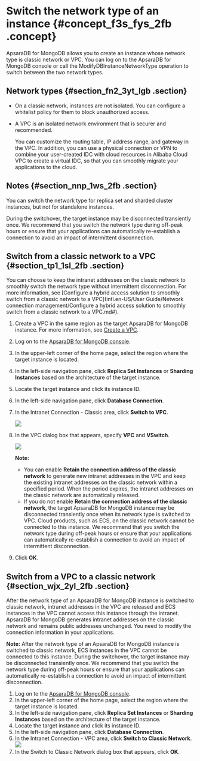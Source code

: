 # Switch the network type of an instance {#concept_f3s_fys_2fb .concept}

ApsaraDB for MongoDB allows you to create an instance whose network type is classic network or VPC. You can log on to the ApsaraDB for MongoDB console or call the ModifyDBInstanceNetworkType operation to switch between the two network types.

## Network types {#section_fn2_3yt_lgb .section}

-   On a classic network, instances are not isolated. You can configure a whitelist policy for them to block unauthorized access.
-   A VPC is an isolated network environment that is securer and recommended.

    You can customize the routing table, IP address range, and gateway in the VPC. In addition, you can use a physical connection or VPN to combine your user-created IDC with cloud resources in Alibaba Cloud VPC to create a virtual IDC, so that you can smoothly migrate your applications to the cloud.


## Notes {#section_nnp_1ws_2fb .section}

You can switch the network type for replica set and sharded cluster instances, but not for standalone instances.

During the switchover, the target instance may be disconnected transiently once. We recommend that you switch the network type during off-peak hours or ensure that your applications can automatically re-establish a connection to avoid an impact of intermittent disconnection.

## Switch from a classic network to a VPC {#section_tp1_1sl_2fb .section}

You can choose to keep the intranet addresses on the classic network to smoothly switch the network type without intermittent disconnection. For more information, see [Configure a hybrid access solution to smoothly switch from a classic network to a VPC](intl.en-US/User Guide/Network connection management/Configure a hybrid access solution to smoothly switch from a classic network to a VPC.md#).

1.  Create a VPC in the same region as the target ApsaraDB for MongoDB instance. For more information, see [Create a VPC](https://www.alibabacloud.com/help/doc-detail/27710.htm).
2.  Log on to the [ApsaraDB for MongoDB console](https://mongodb.console.aliyun.com/#/mongodb/list).
3.  In the upper-left corner of the home page, select the region where the target instance is located.
4.  In the left-side navigation pane, click **Replica Set Instances** or **Sharding Instances** based on the architecture of the target instance.
5.  Locate the target instance and click its instance ID.
6.  In the left-side navigation pane, click **Database Connection**.
7.  In the Intranet Connection - Classic area, click **Switch to VPC**.

    ![](http://static-aliyun-doc.oss-cn-hangzhou.aliyuncs.com/assets/img/6717/155617279737277_en-US.png)

8.  In the VPC dialog box that appears, specify **VPC** and **VSwitch**.

    ![](http://static-aliyun-doc.oss-cn-hangzhou.aliyuncs.com/assets/img/6717/155617279737278_en-US.png)

    **Note:** 

    -   You can enable **Retain the connection address of the classic network** to generate new intranet addresses in the VPC and keep the existing intranet addresses on the classic network within a specified period. When the period expires, the intranet addresses on the classic network are automatically released.
    -   If you do not enable **Retain the connection address of the classic network**, the target ApsaraDB for MongoDB instance may be disconnected transiently once when its network type is switched to VPC. Cloud products, such as ECS, on the classic network cannot be connected to this instance. We recommend that you switch the network type during off-peak hours or ensure that your applications can automatically re-establish a connection to avoid an impact of intermittent disconnection.
9.  Click **OK**.

## Switch from a VPC to a classic network {#section_wjx_2yl_2fb .section}

After the network type of an ApsaraDB for MongoDB instance is switched to classic network, intranet addresses in the VPC are released and ECS instances in the VPC cannot access this instance through the intranet. ApsaraDB for MongoDB generates intranet addresses on the classic network and remains public addresses unchanged. You need to modify the connection information in your applications.

**Note:** After the network type of an ApsaraDB for MongoDB instance is switched to classic network, ECS instances in the VPC cannot be connected to this instance. During the switchover, the target instance may be disconnected transiently once. We recommend that you switch the network type during off-peak hours or ensure that your applications can automatically re-establish a connection to avoid an impact of intermittent disconnection.

1.  Log on to the [ApsaraDB for MongoDB console](https://mongodb.console.aliyun.com/#/mongodb/list).
2.  In the upper-left corner of the home page, select the region where the target instance is located.
3.  In the left-side navigation pane, click **Replica Set Instances** or **Sharding Instances** based on the architecture of the target instance.
4.  Locate the target instance and click its instance ID.
5.  In the left-side navigation pane, click **Database Connection**.
6.  In the Intranet Connection - VPC area, click **Switch to Classic Network**.![](http://static-aliyun-doc.oss-cn-hangzhou.aliyuncs.com/assets/img/6717/155617279737286_en-US.png)
7.  In the Switch to Classic Network dialog box that appears, click **OK**.

